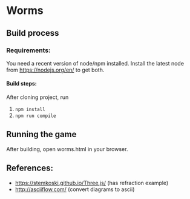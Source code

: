 # Worms

## Build process

### Requirements:

You need a recent version of node/npm installed.
Install the latest node from https://nodejs.org/en/ to get both.

#### Build steps:

After cloning project, run

1. `npm install`
1. `npm run compile`

## Running the game

After building, open worms.html in your browser.

## References:

- https://stemkoski.github.io/Three.js/ (has refraction example)
- http://asciiflow.com/ (convert diagrams to ascii)

